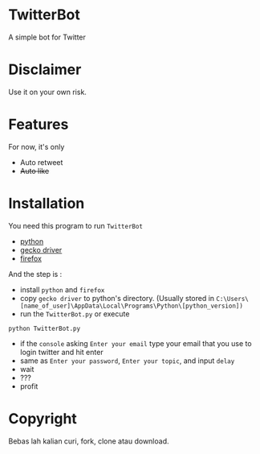 # TwitterBot
A simple bot for Twitter

# Disclaimer
Use it on your own risk.

# Features
For now, it's only
* Auto retweet
* ~~Auto like~~

# Installation
You need this program to run ```TwitterBot```
* [python](https://www.python.org/downloads/)
* [gecko driver](https://github.com/mozilla/geckodriver/releases/tag/v0.24.0)
* [firefox](https://www.mozilla.org/en-US/firefox/)

And the step is :
* install ```python``` and ```firefox```
* copy ```gecko driver``` to python's directory. (Usually stored in ```C:\Users\[name_of_user]\AppData\Local\Programs\Python\[python_version])```
* run the ```TwitterBot.py``` or execute
```
python TwitterBot.py
```
* if the ```console``` asking ```Enter your email``` type your email that you use to login twitter and hit enter
* same as ```Enter your password```, ```Enter your topic```, and input ```delay```
* wait
* ???
* profit


# Copyright
Bebas lah kalian curi, fork, clone atau download.

